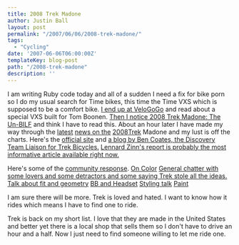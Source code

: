```yaml
---
title: 2008 Trek Madone
author: Justin Ball
layout: post
permalink: "/2007/06/06/2008-trek-madone/"
tags:
  - "Cycling"
date: '2007-06-06T06:00:00Z'
templateKey: blog-post
path: "/2008-trek-madone"
description: ''
---
```


I am writing Ruby code today and all of a sudden I need a fix for bike porn so I do my usual search for Time bikes, this time the Time VXS which is supposed to be a comfort bike. [I end up at VeloGoGo][1] and read about a special VXS built for Tom Boonen. [Then I notice 2008 Trek Madone: The Un-BILF][2] and think I have to read this. About an hour later I have made my way through the [latest][3] [news ][4][on the][5] [2008][6][Trek][7] Madone and my lust is off the charts. Here's the [official site][8] and [a blog by Ben Coates, the Discovery Team Liaison for Trek Bicycles.][9] [Lennard Zinn's report is probably the most informative article available right now.][10]

 [1]: http://www.velogogo.com/BILF/TimeVXSParisRoubaixSpecialForTomBoonen
 [2]: http://www.velogogo.com/BILF/2007TrekMadone
 [3]: http://bicycledesign.blogspot.com/2007/06/2008-trek-madone.html
 [4]: http://www.spinopsys.com/archives/1039
 [5]: http://craig-hardie.blogspot.com/
 [6]: http://www.roadcyclinguk.com/news/article/mps/UAN/2312/v/1/sp/
 [7]: http://bikehugger.com/2007/06/madone_as_art.htm
 [8]: http://www2.trekbikes.com/madone/
 [9]: http://trekroad.typepad.com/
 [10]: http://www.velonews.com/tech/report/articles/12366.0.html

Here's some of the [community response][11].
[On Color][12]
[General chatter with some lovers and some detractors and some saying Trek stole all the ideas.][13]
[Talk about fit and geometry][14]
[BB and Headset][15]
[Styling talk][16]
[Paint][17]

 [11]: http://forums.roadbikereview.com/showthread.php?t=95890
 [12]: http://forums.roadbikereview.com/showthread.php?t=96731&highlight=2008
 [13]: http://forums.roadbikereview.com/showthread.php?t=96932&highlight=2008
 [14]: http://forums.roadbikereview.com/showthread.php?t=96949&highlight=2008
 [15]: http://forums.roadbikereview.com/showthread.php?t=96994&highlight=2008
 [16]: http://forums.roadbikereview.com/showthread.php?t=96747&highlight=2008
 [17]: http://forums.roadbikereview.com/showthread.php?t=96845&highlight=2008

I am sure there will be more. Trek is loved and hated. I want to know how it rides which means I have to find one to ride.

Trek is back on my short list. I love that they are made in the United States and better yet there is a local shop that sells them so I don't have to drive an hour and a half. Now I just need to find someone willing to let me ride one.
